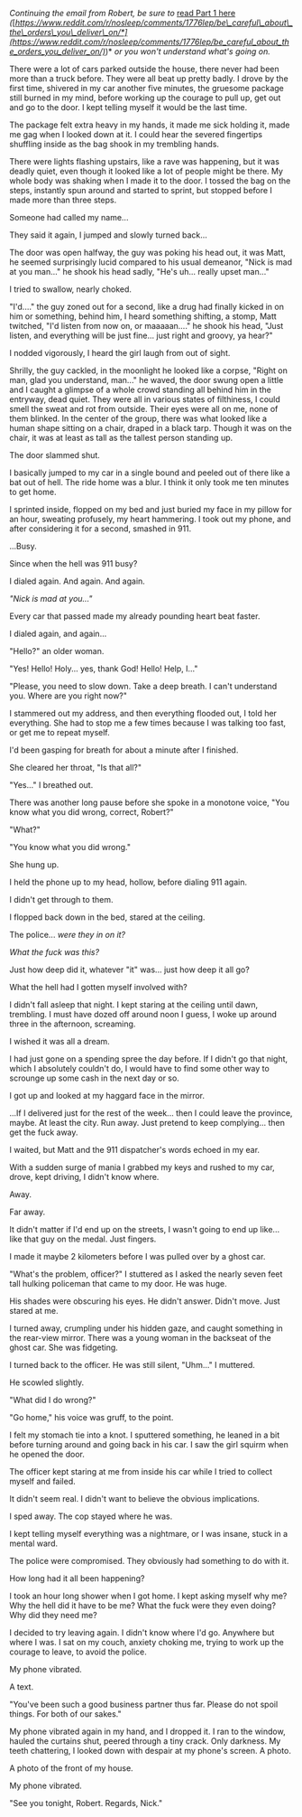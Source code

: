 *Continuing the email from Robert, be sure to* [read Part 1 here](https://www.reddit.com/r/nosleep/comments/1776lep/be_careful_about_the_orders_you_deliver_on/) *(*[*https://www.reddit.com/r/nosleep/comments/1776lep/be\_careful\_about\_the\_orders\_you\_deliver\_on/*](https://www.reddit.com/r/nosleep/comments/1776lep/be_careful_about_the_orders_you_deliver_on/)*)* *or you won't understand what's going on.*

There were a lot of cars parked outside the house, there never had been more than a truck before. They were all beat up pretty badly. I drove by the first time, shivered in my car another five minutes, the gruesome package still burned in my mind, before working up the courage to pull up, get out and go to the door. I kept telling myself it would be the last time.

The package felt extra heavy in my hands, it made me sick holding it, made me gag when I looked down at it. I could hear the severed fingertips shuffling inside as the bag shook in my trembling hands.

There were lights flashing upstairs, like a rave was happening, but it was deadly quiet, even though it looked like a lot of people might be there. My whole body was shaking when I made it to the door. I tossed the bag on the steps, instantly spun around and started to sprint, but stopped before I made more than three steps.

Someone had called my name...

They said it again, I jumped and slowly turned back...

The door was open halfway, the guy was poking his head out, it was Matt, he seemed surprisingly lucid compared to his usual demeanor, "Nick is mad at you man..." he shook his head sadly, "He's uh... really upset man..."

I tried to swallow, nearly choked.

"I'd...." the guy zoned out for a second, like a drug had finally kicked in on him or something, behind him, I heard something shifting, a stomp, Matt twitched, "I'd listen from now on, or maaaaan...." he shook his head, "Just listen, and everything will be just fine... just right and groovy, ya hear?"

I nodded vigorously, I heard the girl laugh from out of sight.

Shrilly, the guy cackled, in the moonlight he looked like a corpse, "Right on man, glad you understand, man..." he waved, the door swung open a little and I caught a glimpse of a whole crowd standing all behind him in the entryway, dead quiet. They were all in various states of filthiness, I could smell the sweat and rot from outside. Their eyes were all on me, none of them blinked. In the center of the group, there was what looked like a human shape sitting on a chair, draped in a black tarp. Though it was on the chair, it was at least as tall as the tallest person standing up.

The door slammed shut.

I basically jumped to my car in a single bound and peeled out of there like a bat out of hell. The ride home was a blur. I think it only took me ten minutes to get home.

I sprinted inside, flopped on my bed and just buried my face in my pillow for an hour, sweating profusely, my heart hammering. I took out my phone, and after considering it for a second, smashed in 911.

...Busy.

Since when the hell was 911 busy?

I dialed again. And again. And again.

*"Nick is mad at you..."*

Every car that passed made my already pounding heart beat faster.

I dialed again, and again...

"Hello?" an older woman.

"Yes! Hello! Holy... yes, thank God! Hello! Help, I..."

"Please, you need to slow down. Take a deep breath. I can't understand you. Where are you right now?"

I stammered out my address, and then everything flooded out, I told her everything. She had to stop me a few times because I was talking too fast, or get me to repeat myself.

I'd been gasping for breath for about a minute after I finished.

She cleared her throat, "Is that all?"

"Yes..." I breathed out.

There was another long pause before she spoke in a monotone voice, "You know what you did wrong, correct, Robert?"

"What?"

"You know what you did wrong."

She hung up.

I held the phone up to my head, hollow, before dialing 911 again.

I didn't get through to them.

I flopped back down in the bed, stared at the ceiling.

The police... *were they in on it?*

*What the fuck was this?*

Just how deep did it, whatever "it" was... just how deep it all go?

What the hell had I gotten myself involved with?

I didn't fall asleep that night. I kept staring at the ceiling until dawn, trembling. I must have dozed off around noon I guess, I woke up around three in the afternoon, screaming.

I wished it was all a dream.

I had just gone on a spending spree the day before. If I didn't go that night, which I absolutely couldn't do, I would have to find some other way to scrounge up some cash in the next day or so.

I got up and looked at my haggard face in the mirror.

...If I delivered just for the rest of the week... then I could leave the province, maybe. At least the city. Run away. Just pretend to keep complying... then get the fuck away.

I waited, but Matt and the 911 dispatcher's words echoed in my ear.

With a sudden surge of mania I grabbed my keys and rushed to my car, drove, kept driving, I didn't know where.

Away.

Far away.

It didn't matter if I'd end up on the streets, I wasn't going to end up like... like that guy on the medal. Just fingers.

I made it maybe 2 kilometers before I was pulled over by a ghost car.

"What's the problem, officer?" I stuttered as I asked the nearly seven feet tall hulking policeman that came to my door. He was huge.

His shades were obscuring his eyes. He didn't answer. Didn't move. Just stared at me.

I turned away, crumpling under his hidden gaze, and caught something in the rear-view mirror. There was a young woman in the backseat of the ghost car. She was fidgeting.

I turned back to the officer. He was still silent, "Uhm..." I muttered.

He scowled slightly.

"What did I do wrong?"

"Go home," his voice was gruff, to the point.

I felt my stomach tie into a knot. I sputtered something, he leaned in a bit before turning around and going back in his car. I saw the girl squirm when he opened the door.

The officer kept staring at me from inside his car while I tried to collect myself and failed.

It didn't seem real. I didn't want to believe the obvious implications.

I sped away. The cop stayed where he was.

I kept telling myself everything was a nightmare, or I was insane, stuck in a mental ward.

The police were compromised. They obviously had something to do with it.

How long had it all been happening?

I took an hour long shower when I got home. I kept asking myself why me? Why the hell did it have to be me? What the fuck were they even doing? Why did they need me?

I decided to try leaving again. I didn't know where I'd go. Anywhere but where I was. I sat on my couch, anxiety choking me, trying to work up the courage to leave, to avoid the police.

My phone vibrated.

A text.

"You've been such a good business partner thus far. Please do not spoil things. For both of our sakes."

My phone vibrated again in my hand, and I dropped it. I ran to the window, hauled the curtains shut, peered through a tiny crack. Only darkness. My teeth chattering, I looked down with despair at my phone's screen. A photo.

A photo of the front of my house.

My phone vibrated.

"See you tonight, Robert. Regards, Nick."

&#x200B;